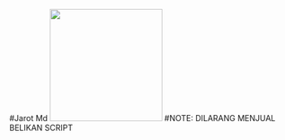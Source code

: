 #Jarot Md
<img src="https://telegra.ph/file/ce4bb9b4b4ff355759299.jpg" width="200" height="200"/>
#NOTE: DILARANG MENJUAL BELIKAN SCRIPT 
